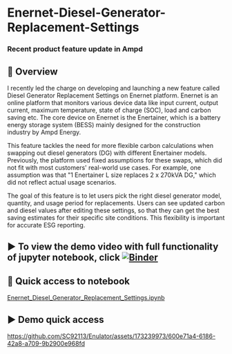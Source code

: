 # Enernet-Diesel-Generator-Replacement-Settings
### Recent product feature update in Ampd

## 📌 Overview
I recently led the charge on developing and launching a new feature called Diesel Generator Replacement Settings on Enernet platform. Enernet is an online platform that monitors various device data like input current, output current, maximum temperature, state of charge (SOC), load and carbon saving etc. The core device on Enernet is the Enertainer, which is a battery energy storage system (BESS) mainly designed for the construction industry by Ampd Energy.

This feature tackles the need for more flexible carbon calculations when swapping out diesel generators (DG) with different Enertainer models. Previously, the platform used fixed assumptions for these swaps, which did not fit with most customers' real-world use cases. For example, one assumption was that "1 Enertainer L size replaces 2 x 270kVA DG," which did not reflect actual usage scenarios.

The goal of this feature is to let users pick the right diesel generator model, quantity, and usage period for replacements. Users can see updated carbon and diesel values after editing these settings, so that they can get the best saving estimates for their specific site conditions. This flexibility is important for accurate ESG reporting.

## ▶ To view the demo video with full functionality of jupyter notebook, click [![Binder](https://mybinder.org/badge_logo.svg)](https://mybinder.org/v2/gh/SC92113/Enernet-Diesel-Generator-Replacement-Settings/HEAD)

## 📕 Quick access to notebook
[Enernet_Diesel_Generator_Replacement_Settings.ipynb](https://github.com/SC92113/Enernet-Diesel-Generator-Replacement-Settings/blob/a9e2fecb9755c7ab6f6c21e5d24d4c0817c83064/Enernet_Diesel_Generator_Replacement_Settings.ipynb)

## ▶ Demo quick access
https://github.com/SC92113/Enulator/assets/173239973/600e71a4-6186-42a8-a709-9b2900e968fd
